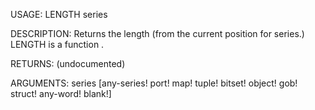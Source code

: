 USAGE:
     LENGTH series 

DESCRIPTION:
     Returns the length (from the current position for series.)
     LENGTH is a function .

RETURNS:
    (undocumented)

ARGUMENTS:
    series [any-series! port! map! tuple! bitset! object! gob! struct! any-word! blank!]
